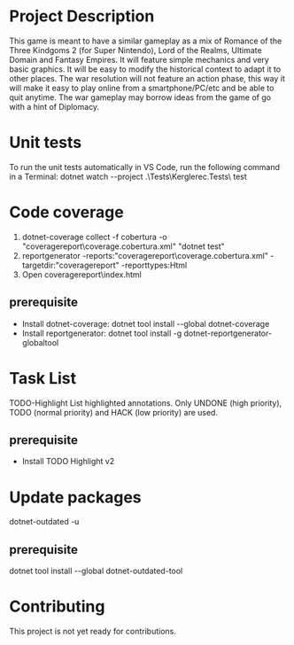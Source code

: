 # Project Description

This game is meant to have a similar gameplay as a mix of Romance of the Three Kindgoms 2 (for Super Nintendo), Lord of the Realms, Ultimate Domain and Fantasy Empires. It will feature simple mechanics and very basic graphics. It will be easy to modify the historical context to adapt it to other places. The war resolution will not feature an action phase, this way it will make it easy to play online from a smartphone/PC/etc and be able to quit anytime. The war gameplay may borrow ideas from the game of go with a hint of Diplomacy.

# Unit tests
To run the unit tests automatically in VS Code, run the following command in a Terminal: dotnet watch --project .\Tests\Kerglerec.Tests\ test

# Code coverage
1. dotnet-coverage collect -f cobertura -o "coveragereport\coverage.cobertura.xml" "dotnet test"
2. reportgenerator -reports:"coveragereport\coverage.cobertura.xml" -targetdir:"coveragereport" -reporttypes:Html
3. Open coveragereport\index.html
## prerequisite
- Install dotnet-coverage: dotnet tool install --global dotnet-coverage
- Install reportgenerator: dotnet tool install -g dotnet-reportgenerator-globaltool

# Task List
TODO-Highlight List highlighted annotations.
Only UNDONE (high priority), TODO (normal priority) and HACK (low priority) are used.
## prerequisite
- Install TODO Highlight v2

# Update packages
dotnet-outdated -u
## prerequisite
dotnet tool install --global dotnet-outdated-tool

# Contributing
This project is not yet ready for contributions.
